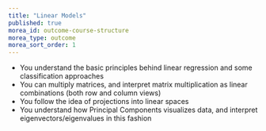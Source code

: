 ```yaml
---
title: "Linear Models"
published: true
morea_id: outcome-course-structure
morea_type: outcome
morea_sort_order: 1
---
```


  * You understand the basic principles behind linear regression and some classification approaches
  * You can multiply matrices, and interpret matrix multiplication as linear combinations (both row and column views)
  * You follow the idea of projections into linear spaces
  * You understand how Principal Components visualizes data, and interpret eigenvectors/eigenvalues in this fashion

